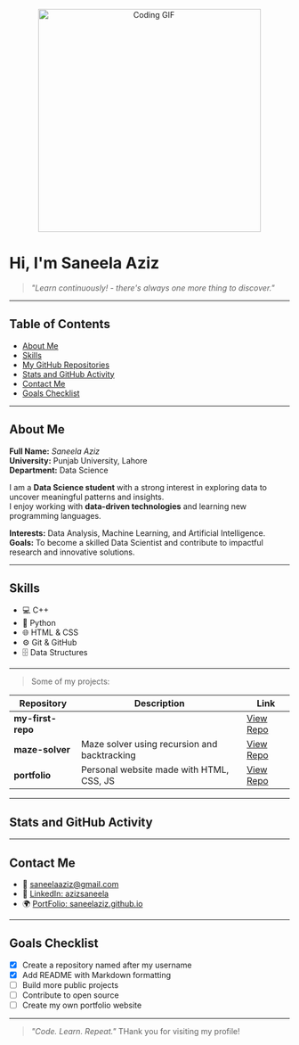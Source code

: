 <!-- Data Science Banner -->
<p align="center">
<img src="https://media.giphy.com/media/qgQUggAC3Pfv687qPC/giphy.gif" width="400" alt="Coding GIF"/>
</p>

# Hi, I'm **Saneela Aziz**
> _"Learn continuously! - there's always one more thing to discover."_
---
## Table of Contents
- [About Me](#about-me)
- [Skills](#skills)
- [My GitHub Repositories](#my-github-repositories)
- [Stats and GitHub Activity](#stats-and-github-activity)
- [Contact Me](#contact-me)
- [Goals Checklist](#goals-checklist)

---
 ## About Me

**Full Name:** *Saneela Aziz*  
**University:** Punjab University, Lahore  
**Department:** Data Science  

I am a **Data Science student** with a strong interest in exploring data to uncover meaningful patterns and insights.  
I enjoy working with **data-driven technologies** and learning new programming languages.  

**Interests:** Data Analysis, Machine Learning, and Artificial Intelligence.  
**Goals:** To become a skilled Data Scientist and contribute to impactful research and innovative solutions.

---
## Skills
-  💻 C++
-  🐍 Python
-  🌐 HTML & CSS
-  ⚙️ Git & GitHub
-  🗄️ Data Structures
---
> Some of my projects:

| Repository | Description | Link |
|-------------|--------------|------|
| **my-first-repo** |  | [View Repo](https://github.com/azizsaneela/my-first-repo) |
| **maze-solver** | Maze solver using recursion and backtracking | [View Repo](https://github.com/azizsaneela/maze-solver) |
| **portfolio** | Personal website made with HTML, CSS, JS | [View Repo](https://github.com/azizsaneela/portfolio) |

---
## Stats and GitHub Activity
---
## Contact Me
- 📧 [saneelaaziz@gmail.com](mailto:saneelaaziz@gmail.com)
- 💼 [LinkedIn: azizsaneela](https://linkedin.com/in/azizsaneela)
- 🌍 [PortFolio: saneelaziz.github.io](https://saneelaaziz.github.io)
---
## Goals Checklist
- [x] Create a repository named after my username
- [x] Add README with Markdown formatting
- [ ] Build more public projects
- [ ] Contribute to open source
- [ ] Create my own portfolio website
---
> _"Code. Learn. Repeat."_
> THank you for visiting my profile!

